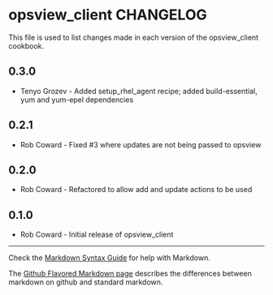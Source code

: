 opsview_client CHANGELOG
========================

This file is used to list changes made in each version of the opsview_client cookbook.

0.3.0
-----
- Tenyo Grozev - Added setup_rhel_agent recipe; added build-essential, yum and yum-epel dependencies

0.2.1
-----
- Rob Coward - Fixed #3 where updates are not being passed to opsview

0.2.0
-----
- Rob Coward - Refactored to allow add and update actions to be used

0.1.0
-----
- Rob Coward - Initial release of opsview_client

- - -
Check the [Markdown Syntax Guide](http://daringfireball.net/projects/markdown/syntax) for help with Markdown.

The [Github Flavored Markdown page](http://github.github.com/github-flavored-markdown/) describes the differences between markdown on github and standard markdown.
